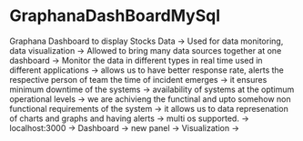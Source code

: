# GraphanaDashBoardMySql
Graphana Dashboard to display Stocks Data
-> Used for data monitoring, data visualization
-> Allowed to bring many data sources together at one dashboard
-> Monitor the data in different types in real time used in different applications
-> allows us to have better response rate, alerts the respective person of team the time of incident emerges
-> it ensures minimum downtime of the systems 
-> availability of systems at the optimum operational levels
-> we are achivieng the functinal and upto somehow non functional requirements of the system
-> it allows us to data represenation of charts and graphs and having alerts 
-> multi os supported.
-> localhost:3000
-> Dashboard -> new panel
-> Visualization -> 

